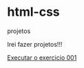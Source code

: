 # html-css
projetos

Irei fazer projetos!!!

<a href="https://johklay.github.io/html-css/exercicios/ex001/index.html">Executar o exercicio 001</a>